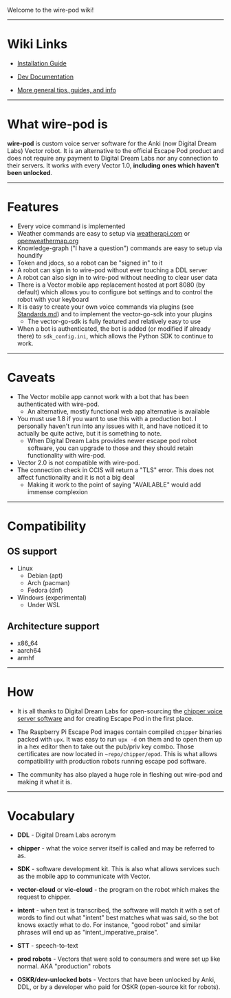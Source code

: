 Welcome to the wire-pod wiki!

***

# Wiki Links

* [Installation Guide](./Installation)

* [Dev Documentation](./Standards)

* [More general tips, guides, and info](./Things-to-Know)

***

# What wire-pod is

**wire-pod** is custom voice server software for the Anki (now Digital Dream Labs) Vector robot. It is an alternative to the official Escape Pod product and does not require any payment to Digital Dream Labs nor any connection to their servers. It works with every Vector 1.0, **including ones which haven't been unlocked**.

***


# Features

- Every voice command is implemented
- Weather commands are easy to setup via [weatherapi.com](weatherapi.com) or [openweathermap.org](openweathermap.org)
- Knowledge-graph ("I have a question") commands are easy to setup via houndify
- Token and jdocs, so a robot can be "signed in" to it
- A robot can sign in to wire-pod without ever touching a DDL server
- A robot can also sign in to wire-pod without needing to clear user data
- There is a Vector mobile app replacement hosted at port 8080 (by default) which allows you to configure bot settings and to control the robot with your keyboard
- It is easy to create your own voice commands via plugins (see [Standards.md](./Standards)) and to implement the vector-go-sdk into your plugins
    - The vector-go-sdk is fully featured and relatively easy to use
- When a bot is authenticated, the bot is added (or modified if already there) to `sdk_config.ini`, which allows the Python SDK to continue to work.

***

# Caveats

- The Vector mobile app cannot work with a bot that has been authenticated with wire-pod.
    - An alternative, mostly functional web app alternative is available
- You must use 1.8 if you want to use this with a production bot. I personally haven't run into any issues with it, and have noticed it to actually be quite active, but it is something to note.
    - When Digital Dream Labs provides newer escape pod robot software, you can upgrade to those and they should retain functionality with wire-pod.
- Vector 2.0 is not compatible with wire-pod.
- The connection check in CCIS will return a "TLS" error. This does not affect functionality and it is not a big deal 
    - Making it work to the point of saying "AVAILABLE" would add immense complexion

***

# Compatibility

## OS support
- Linux
    - Debian (apt)
    - Arch (pacman)
    - Fedora (dnf)
- Windows (experimental)
    - Under WSL

## Architecture support
- x86_64
- aarch64
- armhf

***

# How

* It is all thanks to Digital Dream Labs for open-sourcing the [chipper voice server software](https://github.com/digital-dream-labs/chipper) and for creating Escape Pod in the first place.

* The Raspberry Pi Escape Pod images contain compiled `chipper` binaries packed with `upx`. It was easy to run `upx -d` on them and to open them up in a hex editor then to take out the pub/priv key combo. Those certificates are now located in `~repo/chipper/epod`. This is what allows compatibility with production robots running escape pod software.

* The community has also played a huge role in fleshing out wire-pod and making it what it is.

***

# Vocabulary

* **DDL** - Digital Dream Labs acronym

* **chipper** - what the voice server itself is called and may be referred to as.

* **SDK** - software development kit. This is also what allows services such as the mobile app to communicate with Vector.

* **vector-cloud** or **vic-cloud** - the program on the robot which makes the request to chipper.

* **intent** - when text is transcribed, the software will match it with a set of words to find out what "intent" best matches what was said, so the bot knows exactly what to do. For instance, "good robot" and similar phrases will end up as "intent_imperative_praise".

* **STT** - speech-to-text

* **prod robots** - Vectors that were sold to consumers and were set up like normal. AKA "production" robots

* **OSKR/dev-unlocked bots** - Vectors that have been unlocked by Anki, DDL, or by a developer who paid for OSKR (open-source kit for robots).